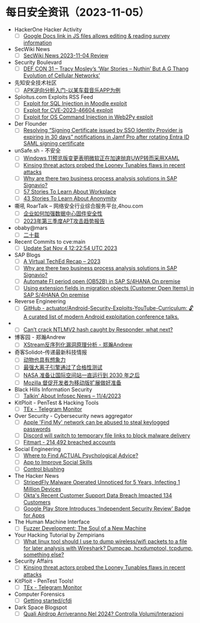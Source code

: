 # 每日安全资讯（2023-11-05）

- HackerOne Hacker Activity
  - [ ] [Google Docs link in JS files allows editing & reading survey information](https://hackerone.com/reports/2180521)
- SecWiki News
  - [ ] [SecWiki News 2023-11-04 Review](http://www.sec-wiki.com/?2023-11-04)
- Security Boulevard
  - [ ] [DEF CON 31 – Tracy Mosley’s  ‘War Stories – Nuthin’ But A G Thang Evolution of Cellular Networks’](https://securityboulevard.com/2023/11/def-con-31-tracy-mosleys-war-stories-nuthin-but-a-g-thang-evolution-of-cellular-networks/)
- 先知安全技术社区
  - [ ] [APK逆向分析入门-以某车载音乐APP为例](https://xz.aliyun.com/t/12972)
- Sploitus.com Exploits RSS Feed
  - [ ] [Exploit for SQL Injection in Moodle exploit](https://sploitus.com/exploit?id=7BCE5F8F-A16E-5285-AFE4-23E811E20B10&utm_source=rss&utm_medium=rss)
  - [ ] [Exploit for CVE-2023-46604 exploit](https://sploitus.com/exploit?id=32BABF3C-0537-598C-AE0C-8C92C9B30990&utm_source=rss&utm_medium=rss)
  - [ ] [Exploit for OS Command Injection in Web2Py exploit](https://sploitus.com/exploit?id=71EB250C-7A83-5D51-974A-725E1371D1F6&utm_source=rss&utm_medium=rss)
- Der Flounder
  - [ ] [Resolving “Signing Certificate issued by SSO Identity Provider is expiring in 30 days” notifications in Jamf Pro after rotating Entra ID SAML signing certificate](https://derflounder.wordpress.com/2023/11/04/resolving-signing-certificate-issued-by-sso-identity-provider-is-expiring-in-30-days-notifications-in-jamf-pro-after-rotating-entra-id-saml-signing-certificate/)
- unSafe.sh - 不安全
  - [ ] [Windows 11预览版变更表明微软正在加速抛弃UWP转而采用XAML](https://buaq.net/go-194560.html)
  - [ ] [Kinsing threat actors probed the Looney Tunables flaws in recent attacks](https://buaq.net/go-194548.html)
  - [ ] [Why are there two business process analysis solutions in SAP Signavio?](https://buaq.net/go-194547.html)
  - [ ] [57 Stories To Learn About Workplace](https://buaq.net/go-194552.html)
  - [ ] [43 Stories To Learn About Anonymity](https://buaq.net/go-194553.html)
- 嘶吼 RoarTalk – 网络安全行业综合服务平台,4hou.com
  - [ ] [企业如何加强数据中心固件安全性](https://www.4hou.com/posts/rqEL)
  - [ ] [2023年第三季度APT攻击趋势报告](https://www.4hou.com/posts/XX9m)
- obaby@mars
  - [ ] [二十载](https://h4ck.org.cn/2023/11/%e4%ba%8c%e5%8d%81%e8%bd%bd/)
- Recent Commits to cve:main
  - [ ] [Update Sat Nov  4 12:22:54 UTC 2023](https://github.com/trickest/cve/commit/4f0bd7d0897af0ffc84327d58f5d0670139c69fb)
- SAP Blogs
  - [ ] [A Virtual TechEd Recap – 2023](https://blogs.sap.com/2023/11/04/a-virtual-teched-recap-2023/)
  - [ ] [Why are there two business process analysis solutions in SAP Signavio?](https://blogs.sap.com/2023/11/04/why-are-there-two-business-process-analysis-solutions-in-sap-signavio/)
  - [ ] [Automate FI period open (OB52B) in SAP S/4HANA On premise](https://blogs.sap.com/2023/11/04/automate-fi-period-open-ob52b-in-sap-s-4hana-on-premise/)
  - [ ] [Using extension fields in migration objects (Customer Open Items) in SAP S/4HANA On premise](https://blogs.sap.com/2023/11/04/using-extension-fields-in-migration-objects-customer-open-items-in-sap-s-4hana-on-premise/)
- Reverse Engineering
  - [ ] [GitHub - actuator/Android-Security-Exploits-YouTube-Curriculum: 🔓A curated list of modern Android exploitation conference talks.](https://www.reddit.com/r/ReverseEngineering/comments/17npgdf/github/)
- 
  - [ ] [Can’t crack NTLMV2 hash caught by Responder, what next?](https://cornerpirate.com/2023/11/04/cant-crack-ntlmv2-hash-caught-by-responder-what-next/)
- 博客园 - 郑瀚Andrew
  - [ ] [XStream反序列化漏洞原理分析 - 郑瀚Andrew](https://www.cnblogs.com/LittleHann/p/17807249.html)
- 奇客Solidot–传递最新科技情报
  - [ ] [动物也具有想象力](https://www.solidot.org/story?sid=76532)
  - [ ] [最强大离子引擎通过了合格性测试](https://www.solidot.org/story?sid=76531)
  - [ ] [NASA 准备让国际空间站一直运行到 2030 年之后](https://www.solidot.org/story?sid=76530)
  - [ ] [Mozilla 督促开发者为移动版扩展做好准备](https://www.solidot.org/story?sid=76529)
- Black Hills Information Security
  - [ ] [Talkin’ About Infosec News – 11/4/2023](https://www.blackhillsinfosec.com/talkin-about-infosec-news-11-4-2023/)
- KitPloit - PenTest & Hacking Tools
  - [ ] [TEx - Telegram Monitor](http://www.kitploit.com/2023/11/tex-telegram-monitor.html)
- Over Security - Cybersecurity news aggregator
  - [ ] [Apple 'Find My' network can be abused to steal keylogged passwords](https://www.bleepingcomputer.com/news/apple/apple-find-my-network-can-be-abused-to-steal-keylogged-passwords/)
  - [ ] [Discord will switch to temporary file links to block malware delivery](https://www.bleepingcomputer.com/news/security/discord-will-switch-to-temporary-file-links-to-block-malware-delivery/)
  - [ ] [Fitmart - 214,492 breached accounts](https://haveibeenpwned.com/PwnedWebsites#Fitmart)
- Social Engineering
  - [ ] [Where to Find ACTUAL Psychological Advice?](https://www.reddit.com/r/SocialEngineering/comments/17nt0y8/where_to_find_actual_psychological_advice/)
  - [ ] [App to Improve Social Skills](https://www.reddit.com/r/SocialEngineering/comments/17nrfyh/app_to_improve_social_skills/)
  - [ ] [Control blushing](https://www.reddit.com/r/SocialEngineering/comments/17nirgr/control_blushing/)
- The Hacker News
  - [ ] [StripedFly Malware Operated Unnoticed for 5 Years, Infecting 1 Million Devices](https://thehackernews.com/2023/11/stripedfly-malware-operated-unnoticed.html)
  - [ ] [Okta's Recent Customer Support Data Breach Impacted 134 Customers](https://thehackernews.com/2023/11/oktas-recent-customer-support-data.html)
  - [ ] [Google Play Store Introduces 'Independent Security Review' Badge for Apps](https://thehackernews.com/2023/11/google-play-store-introduces.html)
- The Human Machine Interface
  - [ ] [Fuzzer Development: The Soul of a New Machine](https://h0mbre.github.io/New_Fuzzer_Project/)
- Your Hacking Tutorial by Zempirians
  - [ ] [What linux tool should I use to dump wireless/wifi packets to a file for later analysis with Wireshark? Dumpcap, hcxdumptool, tcpdump, something else?](https://www.reddit.com/r/HowToHack/comments/17n94c6/what_linux_tool_should_i_use_to_dump_wirelesswifi/)
- Security Affairs
  - [ ] [Kinsing threat actors probed the Looney Tunables flaws in recent attacks](https://securityaffairs.com/153610/hacking/kinsing-hackers-probe-looney-tunables.html)
- KitPloit - PenTest Tools!
  - [ ] [TEx - Telegram Monitor](http://www.kitploit.com/2023/11/tex-telegram-monitor.html)
- Computer Forensics
  - [ ] [Getting started/cfdi](https://www.reddit.com/r/computerforensics/comments/17nd8r5/getting_startedcfdi/)
- Dark Space Blogspot
  - [ ] [Quali Airdrop Arriveranno Nel 2024? Controlla Volumi/Interazioni](http://darkwhite666.blogspot.com/2023/11/quali-airdrop-arriveranno-nel-2024.html)
